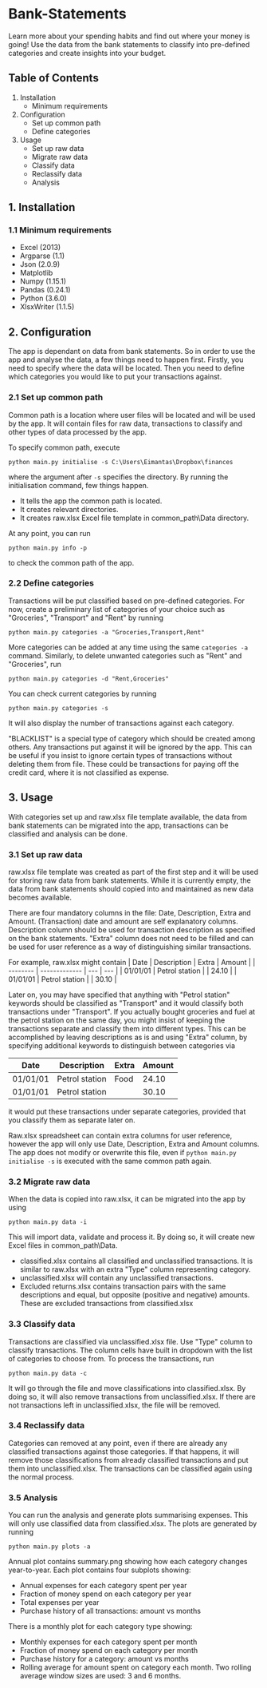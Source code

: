 # Bank-Statements
Learn more about your spending habits and find out where your money is going!
Use the data from the bank statements to classify into pre-defined categories
and create insights into your budget.

## Table of Contents
1. Installation
   - Minimum requirements
2. Configuration
   - Set up common path
   - Define categories
3. Usage
   - Set up raw data
   - Migrate raw data
   - Classify data
   - Reclassify data
   - Analysis

## 1. Installation
### 1.1 Minimum requirements
   - Excel (2013)
   - Argparse (1.1)
   - Json (2.0.9)
   - Matplotlib
   - Numpy (1.15.1)
   - Pandas (0.24.1)
   - Python (3.6.0)
   - XlsxWriter (1.1.5)

## 2. Configuration
The app is dependant on data from bank statements. So in order to use the app
and analyse the data, a few things need to happen first. Firstly, you need to
specify where the data will be located. Then you need to define which
categories you would like to put your transactions against.

### 2.1 Set up common path
Common path is a location where user files will be located and will be used by
the app. It will contain files for raw data, transactions to classify and other
types of data processed by the app.

To specify common path, execute
```
python main.py initialise -s C:\Users\Eimantas\Dropbox\finances
```
where the argument after `-s` specifies the directory.
By running the initialisation command, few things happen.
 - It tells the app the common path is located.
 - It creates relevant directories.
 - It creates raw.xlsx Excel file template in common_path\Data directory.

At any point, you can run
```
python main.py info -p
```
to check the common path of the app.

### 2.2 Define categories
Transactions will be put classified based on pre-defined categories. For now,
create a preliminary list of categories of your choice such as "Groceries",
"Transport" and "Rent" by running
```
python main.py categories -a "Groceries,Transport,Rent"
```
More categories can be added at any time using the same `categories -a` command.
Similarly, to delete unwanted categories such as "Rent" and "Groceries", run
```
python main.py categories -d "Rent,Groceries"
```
You can check current categories by running
```
python main.py categories -s
```
It will also display the number of transactions against each category.

"BLACKLIST" is a special type of category which should be created among others.
Any transactions put against it will be ignored by the app. This can be useful
if you insist to ignore certain types of transactions without deleting them from
 file. These could be transactions for paying off the credit card, where it is
not classified as expense.

## 3. Usage
With categories set up and raw.xlsx file template available, the data from bank
statements can be migrated into the app, transactions can be classified and
analysis can be done.

### 3.1 Set up raw data
raw.xlsx file template was created as part of the first step and it will be
used for storing raw data from bank statements. While it is currently empty, the
data from bank statements should copied into and maintained as new data becomes
available.

There are four mandatory columns in the file: Date, Description, Extra and
Amount. (Transaction) date and amount are self explanatory columns. Description
column should be used for transaction description as specified on the bank
statements. "Extra" column does not need to be filled and can be used for user
reference as a way of distinguishing similar transactions.

For example, raw.xlsx might contain
| Date | Description | Extra | Amount |
| -------- | ------------- | --- | --- |
| 01/01/01 | Petrol station |  | 24.10 |
| 01/01/01 | Petrol station |  | 30.10 |

Later on, you may have specified that anything with "Petrol station" keywords
should be classified as "Transport" and it would classify both transactions
under "Transport". If you actually bought groceries and fuel at the petrol
station on the same day, you might insist of keeping the transactions separate
and classify them into different types. This can be accomplished by leaving
descriptions as is and using "Extra" column, by specifying additional keywords
to distinguish between categories via

| Date | Description | Extra | Amount |
| -------- | ------------- | --- | --- |
| 01/01/01 | Petrol station | Food | 24.10 |
| 01/01/01 | Petrol station |  | 30.10 |

it would put these transactions under separate categories, provided that you
classify them as separate later on.

Raw.xlsx spreadsheet can contain extra columns for user reference, however the
app will only use Date, Description, Extra and Amount columns. The app does not
modify or overwrite this file, even if `python main.py initialise -s` is
executed with the same common path again.

### 3.2 Migrate raw data
When the data is copied into raw.xlsx, it can be migrated into the app by using
```
python main.py data -i
```
This will import data, validate and process it. By doing so, it will
create new Excel files in common_path\Data.
 - classified.xlsx contains all classified and unclassified transactions. It
   is similar to raw.xlsx with an extra "Type" column representing category.
 - unclassified.xlsx will contain any unclassified transactions.
 - Excluded returns.xlsx contains transaction pairs with the same descriptions
   and equal, but opposite (positive and negative) amounts. These are excluded
   transactions from classified.xlsx

### 3.3 Classify data
Transactions are classified via unclassified.xlsx file. Use "Type" column to
classify transactions. The column cells have built in dropdown with the list of
categories to choose from. To process the transactions, run  
```
python main.py data -c
```
It will go through the file and move classifications into classified.xlsx.
By doing so, it will also remove transactions from unclassified.xlsx. If there
are not transactions left in unclassified.xlsx, the file will be removed.

### 3.4 Reclassify data
Categories can removed at any point, even if there are already any classified
transactions against those categories. If that happens, it will remove those
classifications from already classified transactions and put them into
unclassified.xlsx. The transactions can be classified again using the normal
process.

### 3.5 Analysis
You can run the analysis and generate plots summarising expenses. This will only
use classified data from classified.xlsx. The plots are generated by running
```
python main.py plots -a
```

Annual plot contains summary.png showing how each category changes
year-to-year. Each plot contains four subplots showing:
 - Annual expenses for each category spent per year
 - Fraction of money spend on each category per year
 - Total expenses per year
 - Purchase history of all transactions: amount vs months

There is a monthly plot for each category type showing:
 - Monthly expenses for each category spent per month
 - Fraction of money spend on each category per month
 - Purchase history for a category: amount vs months
 - Rolling average for amount spent on category each month.
   Two rolling average window sizes are used: 3 and 6 months.
